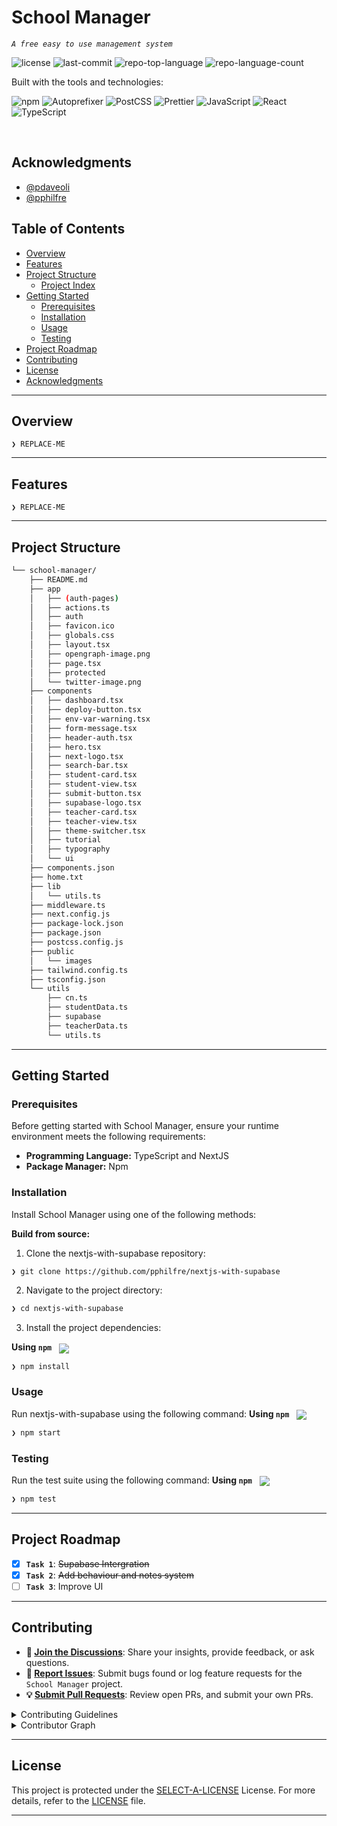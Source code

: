 <p align="left"><h1 align="left">School Manager</h1></p>
<p align="left">
	<em><code>A free easy to use management system</code></em>
</p>
<p align="left">
	<img src="https://img.shields.io/github/license/pphilfre/nextjs-with-supabase?style=for-the-badge&logo=opensourceinitiative&logoColor=white&color=ff0000" alt="license">
	<img src="https://img.shields.io/github/last-commit/pphilfre/nextjs-with-supabase?style=for-the-badge&logo=git&logoColor=white&color=ff0000" alt="last-commit">
	<img src="https://img.shields.io/github/languages/top/pphilfre/nextjs-with-supabase?style=for-the-badge&color=ff0000" alt="repo-top-language">
	<img src="https://img.shields.io/github/languages/count/pphilfre/nextjs-with-supabase?style=for-the-badge&color=ff0000" alt="repo-language-count">
</p>
<p align="left">Built with the tools and technologies:</p>
<p align="left">
	<img src="https://img.shields.io/badge/npm-CB3837.svg?style=for-the-badge&logo=npm&logoColor=white" alt="npm">
	<img src="https://img.shields.io/badge/Autoprefixer-DD3735.svg?style=for-the-badge&logo=Autoprefixer&logoColor=white" alt="Autoprefixer">
	<img src="https://img.shields.io/badge/PostCSS-DD3A0A.svg?style=for-the-badge&logo=PostCSS&logoColor=white" alt="PostCSS">
	<img src="https://img.shields.io/badge/Prettier-F7B93E.svg?style=for-the-badge&logo=Prettier&logoColor=black" alt="Prettier">
	<img src="https://img.shields.io/badge/JavaScript-F7DF1E.svg?style=for-the-badge&logo=JavaScript&logoColor=black" alt="JavaScript">
	<img src="https://img.shields.io/badge/React-61DAFB.svg?style=for-the-badge&logo=React&logoColor=black" alt="React">
	<img src="https://img.shields.io/badge/TypeScript-3178C6.svg?style=for-the-badge&logo=TypeScript&logoColor=white" alt="TypeScript">
</p>
<br>

##  Acknowledgments

- [@pdaveoli](https://github.com/pdaveoli)
- [@pphilfre](https://github.com/pphilfre)

##  Table of Contents

- [ Overview](#-overview)
- [ Features](#-features)
- [ Project Structure](#-project-structure)
  - [ Project Index](#-project-index)
- [ Getting Started](#-getting-started)
  - [ Prerequisites](#-prerequisites)
  - [ Installation](#-installation)
  - [ Usage](#-usage)
  - [ Testing](#-testing)
- [ Project Roadmap](#-project-roadmap)
- [ Contributing](#-contributing)
- [ License](#-license)
- [ Acknowledgments](#-acknowledgments)

---

##  Overview

<code>❯ REPLACE-ME</code>

---

##  Features

<code>❯ REPLACE-ME</code>

---

##  Project Structure

```sh
└── school-manager/
    ├── README.md
    ├── app
    │   ├── (auth-pages)
    │   ├── actions.ts
    │   ├── auth
    │   ├── favicon.ico
    │   ├── globals.css
    │   ├── layout.tsx
    │   ├── opengraph-image.png
    │   ├── page.tsx
    │   ├── protected
    │   └── twitter-image.png
    ├── components
    │   ├── dashboard.tsx
    │   ├── deploy-button.tsx
    │   ├── env-var-warning.tsx
    │   ├── form-message.tsx
    │   ├── header-auth.tsx
    │   ├── hero.tsx
    │   ├── next-logo.tsx
    │   ├── search-bar.tsx
    │   ├── student-card.tsx
    │   ├── student-view.tsx
    │   ├── submit-button.tsx
    │   ├── supabase-logo.tsx
    │   ├── teacher-card.tsx
    │   ├── teacher-view.tsx
    │   ├── theme-switcher.tsx
    │   ├── tutorial
    │   ├── typography
    │   └── ui
    ├── components.json
    ├── home.txt
    ├── lib
    │   └── utils.ts
    ├── middleware.ts
    ├── next.config.js
    ├── package-lock.json
    ├── package.json
    ├── postcss.config.js
    ├── public
    │   └── images
    ├── tailwind.config.ts
    ├── tsconfig.json
    └── utils
        ├── cn.ts
        ├── studentData.ts
        ├── supabase
        ├── teacherData.ts
        └── utils.ts
```

---
##  Getting Started

###  Prerequisites

Before getting started with School Manager, ensure your runtime environment meets the following requirements:

- **Programming Language:** TypeScript and NextJS
- **Package Manager:** Npm


###  Installation

Install School Manager using one of the following methods:

**Build from source:**

1. Clone the nextjs-with-supabase repository:
```sh
❯ git clone https://github.com/pphilfre/nextjs-with-supabase
```

2. Navigate to the project directory:
```sh
❯ cd nextjs-with-supabase
```

3. Install the project dependencies:


**Using `npm`** &nbsp; [<img align="center" src="https://img.shields.io/badge/npm-CB3837.svg?style={badge_style}&logo=npm&logoColor=white" />](https://www.npmjs.com/)

```sh
❯ npm install
```




###  Usage
Run nextjs-with-supabase using the following command:
**Using `npm`** &nbsp; [<img align="center" src="https://img.shields.io/badge/npm-CB3837.svg?style={badge_style}&logo=npm&logoColor=white" />](https://www.npmjs.com/)

```sh
❯ npm start
```


###  Testing
Run the test suite using the following command:
**Using `npm`** &nbsp; [<img align="center" src="https://img.shields.io/badge/npm-CB3837.svg?style={badge_style}&logo=npm&logoColor=white" />](https://www.npmjs.com/)

```sh
❯ npm test
```


---
##  Project Roadmap

- [X] **`Task 1`**: <strike>Supabase Intergration</strike>
- [X] **`Task 2`**: <strike>Add behaviour and notes system</strike>
- [ ] **`Task 3`**: Improve UI

---

##  Contributing

- **💬 [Join the Discussions](https://github.com/pphilfre/nextjs-with-supabase/discussions)**: Share your insights, provide feedback, or ask questions.
- **🐛 [Report Issues](https://github.com/pphilfre/nextjs-with-supabase/issues)**: Submit bugs found or log feature requests for the `School Manager` project.
- **💡 [Submit Pull Requests](https://github.com/pphilfre/nextjs-with-supabase/blob/main/CONTRIBUTING.md)**: Review open PRs, and submit your own PRs.

<details closed>
<summary>Contributing Guidelines</summary>

1. **Fork the Repository**: Start by forking the project repository to your github account.
2. **Clone Locally**: Clone the forked repository to your local machine using a git client.
   ```sh
   git clone https://github.com/pphilfre/nextjs-with-supabase
   ```
3. **Create a New Branch**: Always work on a new branch, giving it a descriptive name.
   ```sh
   git checkout -b new-feature-x
   ```
4. **Make Your Changes**: Develop and test your changes locally.
5. **Commit Your Changes**: Commit with a clear message describing your updates.
   ```sh
   git commit -m 'Implemented new feature x.'
   ```
6. **Push to github**: Push the changes to your forked repository.
   ```sh
   git push origin new-feature-x
   ```
7. **Submit a Pull Request**: Create a PR against the original project repository. Clearly describe the changes and their motivations.
8. **Review**: Once your PR is reviewed and approved, it will be merged into the main branch. Congratulations on your contribution!
</details>

<details closed>
<summary>Contributor Graph</summary>
<br>
<p align="left">
   <a href="https://github.com{/pphilfre/nextjs-with-supabase/}graphs/contributors">
      <img src="https://contrib.rocks/image?repo=pphilfre/nextjs-with-supabase">
   </a>
</p>
</details>

---

##  License

This project is protected under the [SELECT-A-LICENSE](https://choosealicense.com/licenses) License. For more details, refer to the [LICENSE](https://choosealicense.com/licenses/) file.

---